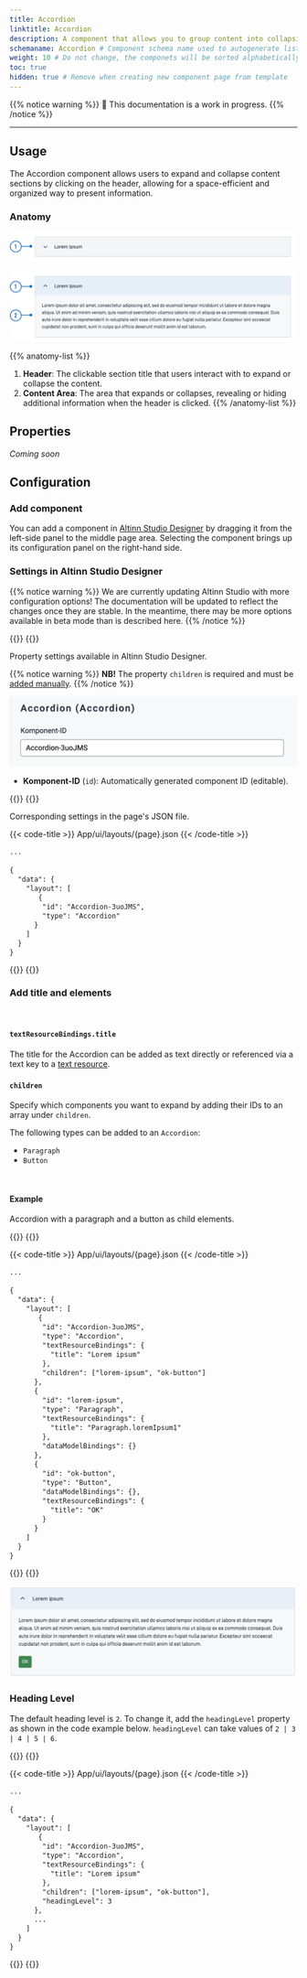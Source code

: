 ```yaml
---
title: Accordion
linktitle: Accordion
description: A component that allows you to group content into collapsible sections.
schemaname: Accordion # Component schema name used to autogenerate list of properies from json schema (replace with appropriate component name)
weight: 10 # Do not change, the componets will be sorted alphabetically
toc: true
hidden: true # Remove when creating new component page from template
---
```


{{% notice warning %}}
🚧 This documentation is a work in progress.
{{% /notice %}}

---

## Usage

The Accordion component allows users to expand and collapse content sections by clicking on the header,
 allowing for a space-efficient and organized way to present information.

### Anatomy

![Accordion closed anatomy](Accordion-closed-anatomy.png "Closed Accordion")

![Accordion open anatomy](Accordion-open-anatomy.png "Open Accordion")

{{% anatomy-list %}}
1. **Header**: The clickable section title that users interact with to expand or collapse the content.
2. **Content Area**: The area that expands or collapses, revealing or hiding additional information when the header is clicked. 
{{% /anatomy-list %}} 

<!-- 
Add the following sections if relevant:

### Behavior

(How the component behaves in different contexts)

### Style

(Visual styling (e.g. alignment, padding, dos and don'ts))

### Best Practices

(Industry standards, dos and don'ts)

### Content guidelines

(E.g. punctuation rules, standard labels, etc.)

### Accessibility

(Component-specific best practices for accessibility.)

### Mobile

(How to apply component in mobile environments.)

### Related

(List of related components or patterns, include links)

-->

## Properties

*Coming soon*

<!-- The following is an autogenerated list of the properties available for {{% title %}} based on the component's JSON schema file (linked below).

{{% notice warning %}}
We are currently updating how we implement components, and the list of properties may not be entirely accurate.
{{% /notice %}}

The `component-props` shortcode automatically generates a list of component properties from the component's json schema.
The component name can be explicitly given as argument (e.g. `component-props "Grid"`).
If no argument is given, the shortcode pulls the component name from 'schemaname' in the frontmatter.

{{% component-props %}} -->

## Configuration

### Add component

You can add a component in [Altinn Studio Designer](/app/getting-started/ui-editor/) by dragging it from the left-side panel to the middle page area.
Selecting the component brings up its configuration panel on the right-hand side.

### Settings in Altinn Studio Designer

{{% notice warning %}}
We are currently updating Altinn Studio with more configuration options!
 The documentation will be updated to reflect the changes once they are stable.
  In the meantime, there may be more options available in beta mode than is described here.
{{% /notice %}}

{{<content-version-selector classes="border-box">}}
{{<content-version-container version-label="Altinn Studio Designer">}}

Property settings available in Altinn Studio Designer.

{{% notice warning %}}
**NB!** The property `children` is required and must be [added manually](#children).
{{% /notice %}}

![Accordion settings in Altinn Studio](<Accordion-settings-panel.png> "Settings for Accordion in Altinn Studio")

- **Komponent-ID** (`id`): Automatically generated component ID (editable).

{{</content-version-container>}}
{{<content-version-container version-label="Code">}}

Corresponding settings in the page's JSON file.

{{< code-title >}}
App/ui/layouts/{page}.json
{{< /code-title >}}

```json{hl_lines="6-9"}
...

{
  "data": {
    "layout": [
       {
        "id": "Accordion-3uoJMS",
        "type": "Accordion"
      }
    ]
  }
}
```

{{</content-version-container>}}
{{</content-version-selector>}}

### Add title and elements

<br>

#### `textResourceBindings.title`

The title for the Accordion can be added as text directly or referenced via a text key to a [text resource](/nb/app/development/ux/texts/#legge-til-og-endre-tekster-i-en-app).

#### `children`

Specify which components you want to expand by adding their IDs to an array under `children`.

The following types can be added to an `Accordion`:
- `Paragraph`
- `Button`

<br>

#### Example

Accordion with a paragraph and a button as child elements.

{{<content-version-selector classes="border-box">}}
{{<content-version-container version-label="Code">}}

{{< code-title >}}
App/ui/layouts/{page}.json
{{< /code-title >}}

```json{hl_lines=["9-12"]}
...

{
  "data": {
    "layout": [
       {
        "id": "Accordion-3uoJMS",
        "type": "Accordion",
        "textResourceBindings": {
          "title": "Lorem ipsum"
        },
        "children": ["lorem-ipsum", "ok-button"]
      },
      {
        "id": "lorem-ipsum",
        "type": "Paragraph",
        "textResourceBindings": {
          "title": "Paragraph.loremIpsum1"
        },
        "dataModelBindings": {}
      },
      {
        "id": "ok-button",
        "type": "Button",
        "dataModelBindings": {},
        "textResourceBindings": {
          "title": "OK"
        }
      }
    ]
  }
}
```
{{</content-version-container>}}
{{</content-version-selector>}}

![Accordion example](<Accordion-title-and-children.png> "Accordion with paragraph and button")

### Heading Level

The default heading level is `2`. To change it, add the `headingLevel` property as shown in the code example below.
`headingLevel` can take values of `2 | 3 | 4 | 5 | 6`.

{{<content-version-selector classes="border-box">}}
{{<content-version-container version-label="Code">}}

{{< code-title >}}
App/ui/layouts/{page}.json
{{< /code-title >}}

```json{hl_lines="13"}
...

{
  "data": {
    "layout": [
       {
        "id": "Accordion-3uoJMS",
        "type": "Accordion",
        "textResourceBindings": {
          "title": "Lorem ipsum"
        },
        "children": ["lorem-ipsum", "ok-button"],
        "headingLevel": 3
      },
      ...
    ]
  }
}
```
{{</content-version-container>}}
{{</content-version-selector>}}